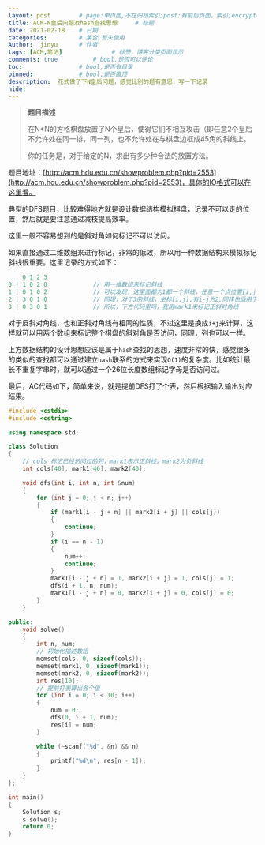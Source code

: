 ```yaml
---
layout: post        # page:单页面,不在归档索引;post:有前后页面，索引;encrypted:放protected文件夹中的加密文档
title: ACM-N皇后问题及hash查找思想     # 标题
date: 2021-02-18    # 日期
categories:         # 集合,暂未使用
Author:  jinyu      # 作者
tags: [ACM,笔记]              # 标签，博客分类页面显示
comments: true          # bool,是否可以评论
toc:                # bool,是否有目录
pinned:             # bool,是否置顶
description:  花式做了下N皇后问题，感觉比别的题有意思，写一下记录
hide: 
---
```


> **题目描述**
>
> 在N*N的方格棋盘放置了N个皇后，使得它们不相互攻击（即任意2个皇后不允许处在同一排，同一列，也不允许处在与棋盘边框成45角的斜线上。
>
> 你的任务是，对于给定的N，求出有多少种合法的放置方法。

<!-- more -->

题目地址：[http://acm.hdu.edu.cn/showproblem.php?pid=2553](http://acm.hdu.edu.cn/showproblem.php?pid=2553)，具体的IO格式可以在这里看。

典型的DFS题目，比较难得地方就是设计数据结构模拟棋盘，记录不可以走的位置，然后就是要注意通过减枝提高效率。

这里一般不容易想到的是斜对角如何标记不可以访问。

如果直接通过二维数组来进行标记，非常的低效，所以用一种数据结构来模拟标记斜线很重要。这里记录的方式如下：

```c++
    0 1 2 3
0 | 1 0 2 0 			// 用一维数组来标记斜线
1 | 0 1 0 2 			// 可以发现，这里面都为1都一个斜线，任意一个点位置[i,j],i-j为0
2 | 3 0 1 0 			// 同理，对于3的斜线，坐标[i,j],有i-j为2,同样也适用于2的斜线
3 | 0 3 0 1 			// 所以，下方代码里吗，我用mark1来标记正斜对角线
```

对于反斜对角线，也和正斜对角线有相同的性质，不过这里是换成`i+j`来计算，这样就可以用两个数组来标记整个棋盘的斜对角是否访问，同理，列也可以一样。

上方数据结构的设计思想应该是属于`hash`查找的思想，速度非常的快，感觉很多的类似的查找都可以通过建立`hash`联系的方式来实现`O(1)`的复杂度。比如统计最长不重复字串时，就可以通过一个26位长度数组标记字母是否访问过。

最后，AC代码如下，简单来说，就是提前DFS打了个表，然后根据输入输出对应结果。

```c++
#include <cstdio>
#include <cstring>

using namespace std;

class Solution
{
    // cols 标记已经访问过的列，mark1表示正斜线，mark2为负斜线
    int cols[40], mark1[40], mark2[40];

    void dfs(int i, int n, int &num)
    {
        for (int j = 0; j < n; j++)
        {
            if (mark1[i - j + n] || mark2[i + j] || cols[j])
            {
                continue;
            }
            if (i == n - 1)
            {
                num++;
                continue;
            }
            mark1[i - j + n] = 1, mark2[i + j] = 1, cols[j] = 1;
            dfs(i + 1, n, num);
            mark1[i - j + n] = 0, mark2[i + j] = 0, cols[j] = 0;
        }
    }

public:
    void solve()
    {
        int n, num;
        // 初始化描述数组
        memset(cols, 0, sizeof(cols));
        memset(mark1, 0, sizeof(mark1));
        memset(mark2, 0, sizeof(mark2));
        int res[10];
      	// 提前打表算出各个值
        for (int i = 0; i < 10; i++)
        {
            num = 0;
            dfs(0, i + 1, num);
            res[i] = num;
        }

        while (~scanf("%d", &n) && n)
        {
            printf("%d\n", res[n - 1]);
        }
    }
};

int main()
{
    Solution s;
    s.solve();
    return 0;
}
```


